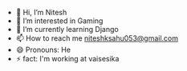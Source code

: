 - 👋 Hi, I’m Nitesh
- 👀 I’m interested in Gaming
- 🌱 I’m currently learning Django
- 📫 How to reach me niteshksahu053@gmail.com
- 😄 Pronouns: He
- ⚡ fact: I'm working at vaisesika

<!---
nitesh-va/nitesh-va is a ✨ special ✨ repository because its `README.md` (this file) appears on your GitHub profile.
You can click the Preview link to take a look at your changes.
--->
